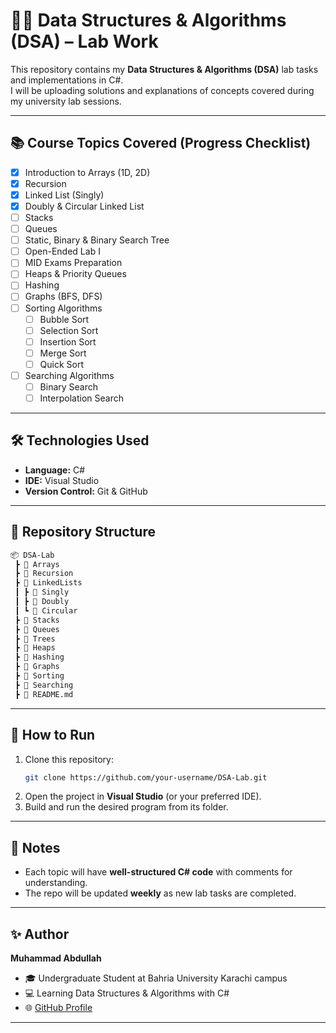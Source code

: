 # 🧑‍💻 Data Structures & Algorithms (DSA) – Lab Work

This repository contains my **Data Structures & Algorithms (DSA)** lab tasks and implementations in C#.  
I will be uploading solutions and explanations of concepts covered during my university lab sessions.

---

## 📚 Course Topics Covered (Progress Checklist)
- [x] Introduction to Arrays (1D, 2D)  
- [x] Recursion  
- [x] Linked List (Singly)  
- [x] Doubly & Circular Linked List  
- [ ] Stacks  
- [ ] Queues  
- [ ] Static, Binary & Binary Search Tree  
- [ ] Open-Ended Lab I  
- [ ] MID Exams Preparation  
- [ ] Heaps & Priority Queues  
- [ ] Hashing  
- [ ] Graphs (BFS, DFS)  
- [ ] Sorting Algorithms  
  - [ ] Bubble Sort  
  - [ ] Selection Sort  
  - [ ] Insertion Sort  
  - [ ] Merge Sort  
  - [ ] Quick Sort  
- [ ] Searching Algorithms  
  - [ ] Binary Search  
  - [ ] Interpolation Search  

---

## 🛠️ Technologies Used
- **Language:** C#  
- **IDE:** Visual Studio 
- **Version Control:** Git & GitHub  

---

## 📂 Repository Structure
```bash
📦 DSA-Lab
 ┣ 📁 Arrays
 ┣ 📁 Recursion
 ┣ 📁 LinkedLists
 ┃ ┣ 📁 Singly
 ┃ ┣ 📁 Doubly
 ┃ ┗ 📁 Circular
 ┣ 📁 Stacks
 ┣ 📁 Queues
 ┣ 📁 Trees
 ┣ 📁 Heaps
 ┣ 📁 Hashing
 ┣ 📁 Graphs
 ┣ 📁 Sorting
 ┣ 📁 Searching
 ┣ 📄 README.md
```

---

## 🚀 How to Run
1. Clone this repository:
   ```bash
   git clone https://github.com/your-username/DSA-Lab.git
   ```
2. Open the project in **Visual Studio** (or your preferred IDE).  
3. Build and run the desired program from its folder.  

---

## 📌 Notes
- Each topic will have **well-structured C# code** with comments for understanding.  
- The repo will be updated **weekly** as new lab tasks are completed.  

---

## ✨ Author
**Muhammad Abdullah**  
- 🎓 Undergraduate Student at Bahria University Karachi campus
- 💻 Learning Data Structures & Algorithms with C#  
- 🌐 [GitHub Profile](https://github.com/muhammad-abdullaahh)  

---

